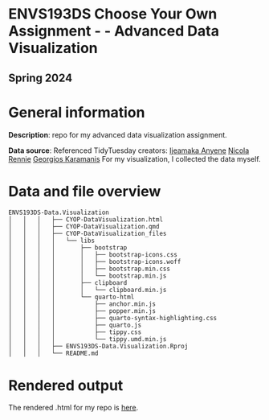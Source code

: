 # ENVS193DS Choose Your Own Assignment - - Advanced Data Visualization
## Spring 2024

# General information

**Description**: repo for my advanced data visualization assignment. 


**Data source**: 
Referenced TidyTuesday creators: 
[Ijeamaka Anyene](https://github.com/Ijeamakaanyene/tidytuesday/blob/master/scripts/2020_18_washington_trails.RMd)
[Nicola Rennie](https://github.com/nrennie/tidytuesday/blob/main/2024/2024-05-14/20240514.R)
[Georgios Karamanis](https://github.com/gkaramanis/tidytuesday/tree/master/2021/2021-week43)
For my visualization, I collected the data myself. 

# Data and file overview

```
ENVS193DS-Data.Visualization
│   │   │   ├── CYOP-DataVisualization.html
│   │   │   ├── CYOP-DataVisualization.qmd
│   │   │   ├── CYOP-DataVisualization_files
│   │   │   │   └── libs
│   │   │   │       ├── bootstrap
│   │   │   │       │   ├── bootstrap-icons.css
│   │   │   │       │   ├── bootstrap-icons.woff
│   │   │   │       │   ├── bootstrap.min.css
│   │   │   │       │   └── bootstrap.min.js
│   │   │   │       ├── clipboard
│   │   │   │       │   └── clipboard.min.js
│   │   │   │       └── quarto-html
│   │   │   │           ├── anchor.min.js
│   │   │   │           ├── popper.min.js
│   │   │   │           ├── quarto-syntax-highlighting.css
│   │   │   │           ├── quarto.js
│   │   │   │           ├── tippy.css
│   │   │   │           └── tippy.umd.min.js
│   │   │   ├── ENVS193DS-Data.Visualization.Rproj
│   │   │   └── README.md

```

# Rendered output

The rendered .html for my repo is [here](https://htmlpreview.github.io/?https://github.com/mayakbernstein/bernstein-maya_homework-03/blob/main/code/ENVS193DS_homework-03.html).
